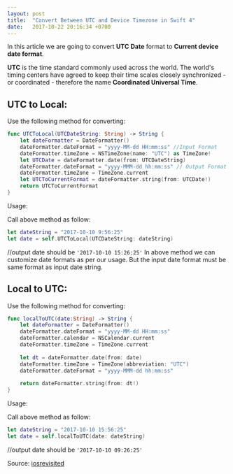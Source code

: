 ```yaml
---
layout: post
title:  "Convert Between UTC and Device Timezone in Swift 4"
date:   2017-10-22 20:16:34 +0700
---
```




In this article we are going to convert **UTC Date** format to **Current device date format**.

**UTC** is the time standard commonly used across the world. The world's timing centers have agreed to keep their time scales closely synchronized - or coordinated - therefore the name **Coordinated Universal Time**.

## UTC to Local:


Use the following method for converting:
```swift
func UTCToLocal(UTCDateString: String) -> String {
    let dateFormatter = DateFormatter()
    dateFormatter.dateFormat = "yyyy-MM-dd HH:mm:ss" //Input Format
    dateFormatter.timeZone = NSTimeZone(name: "UTC") as TimeZone!
    let UTCDate = dateFormatter.date(from: UTCDateString)
    dateFormatter.dateFormat = "yyyy-MMM-dd hh:mm:ss" // Output Format
    dateFormatter.timeZone = TimeZone.current
    let UTCToCurrentFormat = dateFormatter.string(from: UTCDate!)
    return UTCToCurrentFormat
}
```
Usage:

Call above method as follow:
```swift
let dateString = "2017-10-10 9:56:25"
let date = self.UTCToLocal(UTCDateString: dateString)
```
//output date should be `'2017-10-10 15:26:25'`
In above method we can customize date formats as per our usage. But the input date format must be same format as input date string.

## Local to UTC:
Use the following method for converting:
```swift
func localToUTC(date:String) -> String {
    let dateFormatter = DateFormatter()
    dateFormatter.dateFormat = "yyyy-MM-dd HH:mm:ss"
    dateFormatter.calendar = NSCalendar.current
    dateFormatter.timeZone = TimeZone.current
    
    let dt = dateFormatter.date(from: date)
    dateFormatter.timeZone = TimeZone(abbreviation: "UTC")
    dateFormatter.dateFormat = "yyyy-MMM-dd hh:mm:ss"
    
    return dateFormatter.string(from: dt!)
}
```
Usage:

Call above method as follow:
```swift
let dateString = "2017-10-10 15:56:25"
let date = self.localToUTC(date: dateString)
```
//output date should be `'2017-10-10 09:26:25'`



Source: [iosrevisited](https://iosrevisited.blogspot.in/2017/10/convert-utc-local-swift4.html)


